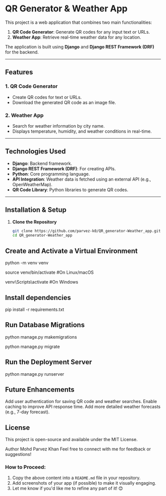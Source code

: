# QR Generator & Weather App

This project is a web application that combines two main functionalities:
1. **QR Code Generator**: Generate QR codes for any input text or URLs.
2. **Weather App**: Retrieve real-time weather data for any location.

The application is built using **Django** and **Django REST Framework (DRF)** for the backend.

---

## Features

### 1. QR Code Generator
- Create QR codes for text or URLs.
- Download the generated QR code as an image file.

### 2. Weather App
- Search for weather information by city name.
- Displays temperature, humidity, and weather conditions in real-time.

---

## Technologies Used
- **Django**: Backend framework.
- **Django REST Framework (DRF)**: For creating APIs.
- **Python**: Core programming language.
- **API Integration**: Weather data is fetched using an external API (e.g., OpenWeatherMap).
- **QR Code Library**: Python libraries to generate QR codes.

---

## Installation & Setup

1. **Clone the Repository**
   ```bash
   git clone https://github.com/parvez-k0/QR_generator-Weather_app.git
   cd QR_generator-Weather_app
   
## Create and Activate a Virtual Environment
 python -m venv venv
   
 source venv/bin/activate  #On Linux/macOS
   
 venv\Scripts\activate     #On Windows
## Install dependencies
   pip install -r requirements.txt
## Run Database Migrations
   python manage.py makemigrations
   
   python manage.py migrate
## Run the Deployment Server
   python manage.py runserver
## Future Enhancements

Add user authentication for saving QR code and weather searches.
Enable caching to improve API response time.
Add more detailed weather forecasts (e.g., 7-day forecast).

## License

This project is open-source and available under the MIT License.


Author
Mohd Parvez Khan
Feel free to connect with me for feedback or suggestions!

### How to Proceed:
1. Copy the above content into a `README.md` file in your repository.
2. Add screenshots of your app (if possible) to make it visually engaging.
3. Let me know if you'd like me to refine any part of it! 😊

























